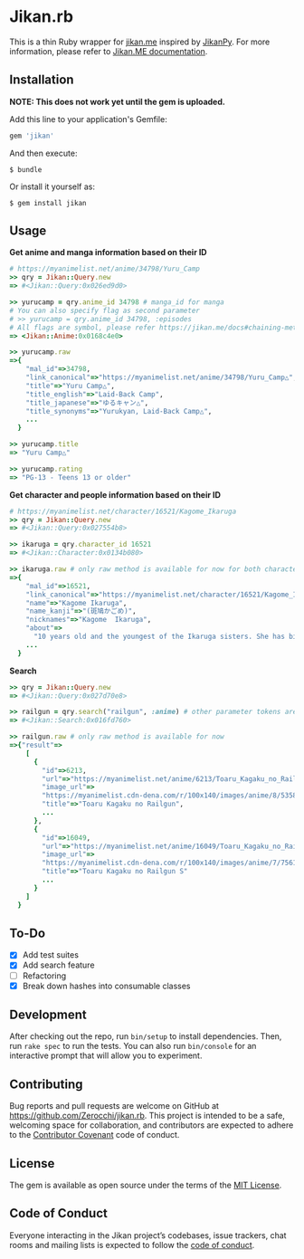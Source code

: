 # Jikan.rb

This is a thin Ruby wrapper for [jikan.me](http://jikan.me) inspired by [JikanPy](https://github.com/AWConant/jikanpy).  For more information, please refer to [Jikan.ME documentation](https://jikan.me/docs).

## Installation

**NOTE: This does not work yet until the gem is uploaded.**

Add this line to your application's Gemfile:

```ruby
gem 'jikan'
```

And then execute:

    $ bundle

Or install it yourself as:

    $ gem install jikan

## Usage

**Get anime and manga information based on their ID**

```ruby
# https://myanimelist.net/anime/34798/Yuru_Camp
>> qry = Jikan::Query.new
=> #<Jikan::Query:0x026ed9d0>

>> yurucamp = qry.anime_id 34798 # manga_id for manga
# You can also specify flag as second parameter
# >> yurucamp = qry.anime_id 34798, :episodes
# All flags are symbol, please refer https://jikan.me/docs#chaining-methods to see all available flags
=> <Jikan::Anime:0x0168c4e0>

>> yurucamp.raw
=>{
    "mal_id"=>34798,
    "link_canonical"=>"https://myanimelist.net/anime/34798/Yuru_Camp△",
    "title"=>"Yuru Camp△",
    "title_english"=>"Laid-Back Camp",
    "title_japanese"=>"ゆるキャン△",
    "title_synonyms"=>"Yurukyan, Laid-Back Camp△",
    ...
  }

>> yurucamp.title
=> "Yuru Camp△"

>> yurucamp.rating
=> "PG-13 - Teens 13 or older"
```

**Get character and people information based on their ID**

```ruby
# https://myanimelist.net/character/16521/Kagome_Ikaruga
>> qry = Jikan::Query.new
=> #<Jikan::Query:0x027554b8>

>> ikaruga = qry.character_id 16521
=> #<Jikan::Character:0x0134b080>

>> ikaruga.raw # only raw method is available for now for both character and people
=>{
    "mal_id"=>16521,
    "link_canonical"=>"https://myanimelist.net/character/16521/Kagome_Ikaruga",
    "name"=>"Kagome Ikaruga",
    "name_kanji"=>"(斑鳩かごめ)",
    "nicknames"=>"Kagome  Ikaruga",
    "about"=>
      "10 years old and the youngest of the Ikaruga sisters. She has bigger breast than Ayame so she covers them. She seems to like Masashi.",
    ...
  }
```

**Search**
``` ruby
>> qry = Jikan::Query.new
=> #<Jikan::Query:0x027d70e8>

>> railgun = qry.search("railgun", :anime) # other parameter tokens are :manga, :character, :person
=> #<Jikan::Search:0x016fd760>

>> railgun.raw # only raw method is available for now
=>{"result"=>
    [
      { 
        "id"=>6213,
        "url"=>"https://myanimelist.net/anime/6213/Toaru_Kagaku_no_Railgun",
        "image_url"=>
        "https://myanimelist.cdn-dena.com/r/100x140/images/anime/8/53581.jpg?s=4003b92ef0e723389087b69a8a08d742",
        "title"=>"Toaru Kagaku no Railgun",
        ...
      },
      {
        "id"=>16049,
        "url"=>"https://myanimelist.net/anime/16049/Toaru_Kagaku_no_Railgun_S",
        "image_url"=>
        "https://myanimelist.cdn-dena.com/r/100x140/images/anime/7/75610.jpg?s=ca85d87b5ff134c73f03184d111604c0",
        "title"=>"Toaru Kagaku no Railgun S"
        ...
      }
    ]
  }
```

## To-Do
- [X] Add test suites
- [X] Add search feature
- [ ] Refactoring 
- [X] Break down hashes into consumable classes

## Development

After checking out the repo, run `bin/setup` to install dependencies. Then, run `rake spec` to run the tests. You can also run `bin/console` for an interactive prompt that will allow you to experiment.

## Contributing

Bug reports and pull requests are welcome on GitHub at https://github.com/Zerocchi/jikan.rb. This project is intended to be a safe, welcoming space for collaboration, and contributors are expected to adhere to the [Contributor Covenant](http://contributor-covenant.org) code of conduct.

## License

The gem is available as open source under the terms of the [MIT License](https://opensource.org/licenses/MIT).

## Code of Conduct

Everyone interacting in the Jikan project’s codebases, issue trackers, chat rooms and mailing lists is expected to follow the [code of conduct](https://github.com/Zerocchi/jikan/blob/master/CODE_OF_CONDUCT.md).
